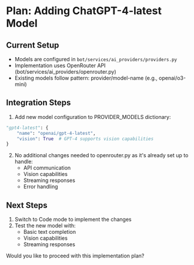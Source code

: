 # Plan: Adding ChatGPT-4-latest Model

## Current Setup
- Models are configured in `bot/services/ai_providers/providers.py`
- Implementation uses OpenRouter API (bot/services/ai_providers/openrouter.py)
- Existing models follow pattern: provider/model-name (e.g., openai/o3-mini)

## Integration Steps
1. Add new model configuration to PROVIDER_MODELS dictionary:
```python
"gpt4-latest": {
    "name": "openai/gpt-4-latest",
    "vision": True  # GPT-4 supports vision capabilities
}
```

2. No additional changes needed to openrouter.py as it's already set up to handle:
   - API communication
   - Vision capabilities
   - Streaming responses
   - Error handling

## Next Steps
1. Switch to Code mode to implement the changes
2. Test the new model with:
   - Basic text completion
   - Vision capabilities
   - Streaming responses

Would you like to proceed with this implementation plan?